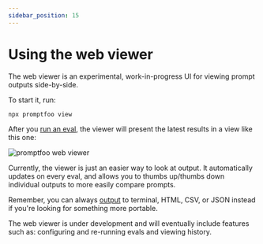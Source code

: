```yaml
---
sidebar_position: 15
---
```


# Using the web viewer

The web viewer is an experimental, work-in-progress UI for viewing prompt outputs side-by-side.

To start it, run:

```
npx promptfoo view
```

After you [run an eval](/docs/getting-started), the viewer will present the latest results in a view like this one:

![promptfoo web viewer](https://user-images.githubusercontent.com/310310/238143127-ddcd77df-2783-425e-ade9-1a20dd0b6cd2.png)

Currently, the viewer is just an easier way to look at output.  It automatically updates on every eval, and allows you to thumbs up/thumbs down individual outputs to more easily compare prompts.

Remember, you can always [output](/docs/configuration/parameters#output-file) to terminal, HTML, CSV, or JSON instead if you're looking for something more portable.

The web viewer is under development and will eventually include features such as: configuring and re-running evals and viewing history.
